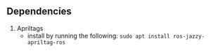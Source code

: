 ## Dependencies
1. Apriltags
    - install by running the following:
    `sudo apt install ros-jazzy-apriltag-ros`